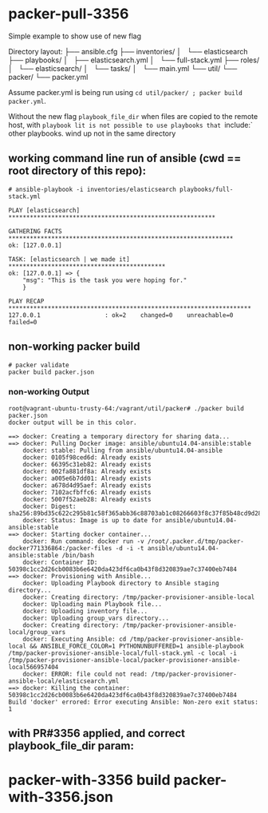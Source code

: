 # packer-pull-3356
Simple example to show use of new flag

Directory layout:
├── ansible.cfg
├── inventories/
│   └── elasticsearch
├── playbooks/
│   ├── elasticsearch.yml
│   └── full-stack.yml
├── roles/
│   └── elasticsearch/
│       └── tasks/
│           └── main.yml
└── util/
    └── packer/
            └── packer.yml

Assume packer.yml is being run using `cd util/packer/ ; packer build packer.yml`.



Without the new flag `playbook_file_dir` when files are copied to
the remote host, with `playbook
lit is not possible to use playbooks that `include:` other playbooks.
wind up not in the same directory

## working command line run of ansible (cwd == root directory of this repo):

    # ansible-playbook -i inventories/elasticsearch playbooks/full-stack.yml
    
    PLAY [elasticsearch] **********************************************************
    
    GATHERING FACTS ***************************************************************
    ok: [127.0.0.1]
    
    TASK: [elasticsearch | we made it] ********************************************
    ok: [127.0.0.1] => {
        "msg": "This is the task you were hoping for."
        }
    
    PLAY RECAP ********************************************************************
    127.0.0.1                  : ok=2    changed=0    unreachable=0    failed=0


## non-working packer build

    # packer validate
    packer build packer.json


### non-working Output

    root@vagrant-ubuntu-trusty-64:/vagrant/util/packer# ./packer build packer.json
    docker output will be in this color.
    
    ==> docker: Creating a temporary directory for sharing data...
    ==> docker: Pulling Docker image: ansible/ubuntu14.04-ansible:stable
        docker: stable: Pulling from ansible/ubuntu14.04-ansible
        docker: 0105f98ced6d: Already exists
        docker: 66395c31eb82: Already exists
        docker: 002fa881df8a: Already exists
        docker: a005e6b7dd01: Already exists
        docker: a678d4d95aef: Already exists
        docker: 7102acfbffc6: Already exists
        docker: 5007f52aeb28: Already exists
        docker: Digest: sha256:89bd35c622c295b81c58f365abb36c88703ab1c08266603f8c37f85b48cd9d28
        docker: Status: Image is up to date for ansible/ubuntu14.04-ansible:stable
    ==> docker: Starting docker container...
        docker: Run command: docker run -v /root/.packer.d/tmp/packer-docker771336864:/packer-files -d -i -t ansible/ubuntu14.04-ansible:stable /bin/bash
        docker: Container ID: 50398c1cc2d26cb0083b6e6420da423df6ca0b43f8d320839ae7c37400eb7484
    ==> docker: Provisioning with Ansible...
        docker: Uploading Playbook directory to Ansible staging directory...
        docker: Creating directory: /tmp/packer-provisioner-ansible-local
        docker: Uploading main Playbook file...
        docker: Uploading inventory file...
        docker: Uploading group_vars directory...
        docker: Creating directory: /tmp/packer-provisioner-ansible-local/group_vars
        docker: Executing Ansible: cd /tmp/packer-provisioner-ansible-local && ANSIBLE_FORCE_COLOR=1 PYTHONUNBUFFERED=1 ansible-playbook /tmp/packer-provisioner-ansible-local/full-stack.yml -c local -i /tmp/packer-provisioner-ansible-local/packer-provisioner-ansible-local566957404
        docker: ERROR: file could not read: /tmp/packer-provisioner-ansible-local/elasticsearch.yml
    ==> docker: Killing the container: 50398c1cc2d26cb0083b6e6420da423df6ca0b43f8d320839ae7c37400eb7484
    Build 'docker' errored: Error executing Ansible: Non-zero exit status: 1



## with PR#3356 applied, and correct playbook_file_dir param:

# packer-with-3356 build packer-with-3356.json
